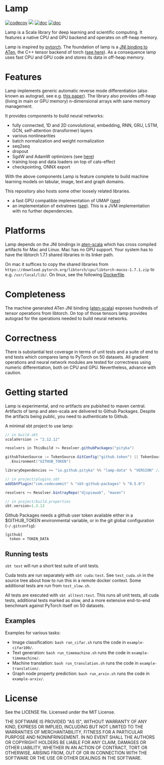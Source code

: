 # Lamp

[![codecov](https://codecov.io/gh/pityka/lamp/branch/master/graph/badge.svg)](https://codecov.io/gh/pityka/lamp)
[![](https://github.com/pityka/lamp/workflows/CI/badge.svg)](https://github.com/pityka/lamp/actions?query=workflow%3ACI)
[![doc](https://img.shields.io/badge/api-scaladoc-green)](https://pityka.github.io/lamp/api/lamp/index.html)
[![doc](https://img.shields.io/badge/docs-green)](https://pityka.github.io/lamp)

Lamp is a Scala library for deep learning and scientific computing. 
It features a native CPU and GPU backend and operates on off-heap memory. 

Lamp is inspired by [pytorch](https://pytorch.org/). 
The foundation of lamp is a [JNI binding to ATen](https://github.com/pityka/aten-scala), the C++ tensor backend of torch ([see here](https://pytorch.org/cppdocs/#aten])).
As a consequence lamp uses fast CPU and GPU code and stores its data in off-heap memory.

# Features

Lamp implements generic automatic reverse mode differentiation (also known as autograd, see e.g. [this paper](https://arxiv.org/pdf/1811.05031.pdf)). 
The library also provides off-heap (living in main or GPU memory) n-dimensional arrays with sane memory management.

It provides components to build neural networks:

- fully connected, 1D and 2D convolutional, embedding, RNN, GRU, LSTM, GCN, self-attention (transformer) layers
- various nonlinearities
- batch normalization and weight normalization
- seq2seq
- dropout
- SgdW and AdamW optimizers (see [here](https://arxiv.org/abs/1711.05101))
- training loop and data loaders on top of cats-effect
- checkpointing, ONNX export

With the above components Lamp is feature complete to build machine learning models on tabular, image, text and graph domains.

This repository also hosts some other loosely related libraries. 

- a fast GPU compatible implementation of UMAP ([see](https://arxiv.org/abs/1802.03426))
- an implementation of extratrees ([see](https://hal.archives-ouvertes.fr/hal-00341932)). This is a JVM implementation with no further dependencies.

# Platforms

Lamp depends on the JNI bindings in [aten-scala](https://github.com/pityka/aten-scala) which has cross compiled artifacts for Mac and Linux. Mac has no GPU support. Your system has to have the libtorch 1.7.1 shared libraries in its linker path.

On mac it suffices to copy the shared libraries from `https://download.pytorch.org/libtorch/cpu/libtorch-macos-1.7.1.zip` to e.g. `/usr/local/lib/`.
On linux, see the following [Dockerfile](https://github.com/pityka/aten-scala/blob/master/docker-runtime/Dockerfile).

# Completeness

The machine generated ATen JNI binding ([aten-scala](https://github.com/pityka/aten-scala)) exposes hundreds of tensor operations from libtorch. 
On top of those tensors lamp provides autograd for the operations needed to build neural networks.

# Correctness

There is substantial test coverage in terms of unit tests and a suite of end to end tests which compares lamp to PyTorch on 50 datasets. All gradient operations and neural network modules are tested for correctness using numeric differentiation, both on CPU and GPU. Nevertheless, advance with caution.

# Getting started

Lamp is experimental, and no artifacts are pubished to maven central. Artifacts of lamp and aten-scala are delivered to Github Packages. Despite the artifacts being public, you need to authenticate to Github.

A minimal sbt project to use lamp:

```scala
// in build.sbt
scalaVersion := "2.12.12"

resolvers in ThisBuild += Resolver.githubPackages("pityka")

githubTokenSource := TokenSource.GitConfig("github.token") || TokenSource
  .Environment("GITHUB_TOKEN")

libraryDependencies += "io.github.pityka" %% "lamp-data" % "VERSION" // look at the github project page for version
```

```scala
// in project/plugins.sbt
addSbtPlugin("com.codecommit" % "sbt-github-packages" % "0.5.0")

resolvers += Resolver.bintrayRepo("djspiewak", "maven")
```

```scala
// in project/build.properties
sbt.version=1.3.13
```

Github Packages needs a github user token available either in a $GITHUB_TOKEN environmental variable, or in the git global configuration (`~/.gitconfig`): 
```gitconfig
[github]
  token = TOKEN_DATA
```

## Running tests

`sbt test` will run a short test suite of unit tests.

Cuda tests are run separately with `sbt cuda:test`. See `test_cuda.sh` in the source tree about how to run this in a remote docker context. Some additional tests are run from `test_slow.sh`.

All tests are executed with `sbt alltest:test`. This runs all unit tests, all cuda tests, additional tests marked as slow, and a more extensive end-to-end benchmark against PyTorch itself on 50 datasets.

## Examples

Examples for various tasks:

- Image classification: `bash run_cifar.sh` runs the code in `example-cifar100/`.
- Text generation: `bash run_timemachine.sh` runs the code in `example-timemachine/`.
- Machine translation: `bash run_translation.sh` runs the code in `example-translation/`.
- Graph node property prediction: `bash run_arxiv.sh` runs the code in `example-arxiv/`.


# License

See the LICENSE file. Licensed under the MIT License.

THE SOFTWARE IS PROVIDED "AS IS", WITHOUT WARRANTY OF ANY KIND, EXPRESS OR
IMPLIED, INCLUDING BUT NOT LIMITED TO THE WARRANTIES OF MERCHANTABILITY,
FITNESS FOR A PARTICULAR PURPOSE AND NONINFRINGEMENT. IN NO EVENT SHALL THE
AUTHORS OR COPYRIGHT HOLDERS BE LIABLE FOR ANY CLAIM, DAMAGES OR OTHER
LIABILITY, WHETHER IN AN ACTION OF CONTRACT, TORT OR OTHERWISE, ARISING FROM,
OUT OF OR IN CONNECTION WITH THE SOFTWARE OR THE USE OR OTHER DEALINGS IN THE
SOFTWARE.
